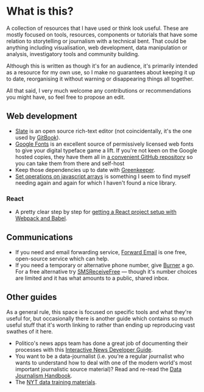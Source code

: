 # What is this?

A collection of resources that I have used or think look useful. These are mostly focused on tools, resources, components or tutorials that have some relation to storytelling or journalism with a technical bent. That could be anything including visualisation, web development, data manipulation or analysis, investigatory tools and community building.

Although this is written as though it's for an audience, it's primarily intended as a resource for my own use, so I make no guarantees about keeping it up to date, reorganising it without warning or disappearing things all together.

All that said, I very much welcome any contributions or recommendations you might have, so feel free to propose an edit.

## Web development

* [Slate](https://www.slatejs.org/#/rich-text) is an open source rich-text editor \(not coincidentally, it's the one used by [GitBook](https://www.gitbook.com/)\).
* [Google Fonts](https://fonts.google.com/) is an excellent source of permissively licensed web fonts to give your digital typeface game a lift. If you're not keen on the Google hosted copies, they have them all in [a convenient GitHub repository](https://github.com/google/fonts) so you can take them from there and self-host
* Keep those dependencies up to date with [Greenkeeper](https://greenkeeper.io/).
* [Set operations on javascript arrays](https://medium.com/@alvaro.saburido/set-theory-for-arrays-in-es6-eb2f20a61848) is something I seem to find myself needing again and again for which I haven't found a nice library.

### React

* A pretty clear step by step for [getting a React project setup with Webpack and Babel](https://blog.usejournal.com/creating-a-react-app-from-scratch-f3c693b84658).

## Communications

* If you need and email forwarding service, [Forward Email](https://forwardemail.net/) is one free, open-source service which can help.
* If you need a temporary or alternative phone number, give [Burner](https://www.burnerapp.com/) a go. For a free alternative try [SMSReceiveFree](https://smsreceivefree.com/) — though it's number choices are limited and it has what amounts to a public, shared inbox.

## Other guides

As a general rule, this space is focused on specific tools and what they're useful for, but occasionally there is another guide which contains so much useful stuff that it's worth linking to rather than ending up reproducing vast swathes of it here.

* Politico's news apps team has done a great job of documenting their processes with this [Interactive News Developer Guide](https://docs.politicoapps.com/politico-newsroom-developer-guide/).
* You want to be a data-journalist \(i.e. you're a regular journalist who wants to understand how to deal with one of the modern world's most important journalistic source material\)? Read and re-read the [Data Journalism Handbook](https://datajournalismhandbook.org/). 
* The [NYT data training materials](https://drive.google.com/drive/u/0/folders/1ZS57_40tWuIB7tV4APVMmTZ-5PXDwX9w).

